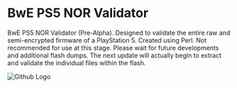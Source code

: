 # BwE PS5 NOR Validator 

BwE PS5 NOR Validator (Pre-Alpha). Designed to validate the entire raw and semi-encrypted firmware of a PlayStation 5. Created using Perl. Not recommended for use at this stage. Please wait for future developments and additional flash dumps. The next update will actually begin to extract and validate the individual files within the flash.


![Github Logo](https://camo.githubusercontent.com/bd74891b54519bafb8dd226f3eb23a6c1cbffd5e0755f3b1648f910e79bb24a0/68747470733a2f2f692e696d6775722e636f6d2f617352504268512e706e67)
